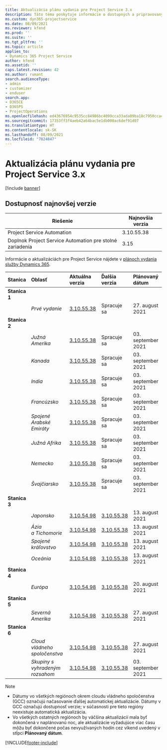 ```yaml
---
title: Aktualizácia plánu vydania pre Project Service 3.x
description: Táto téma poskytuje informácie o dostupných a pripravovaných vydaniach aplikácie Dynamics 365 Project Service Automation.
ms.custom: dyn365-projectservice
ms.date: 08/09/2021
ms.reviewer: kfend
ms.prod: ''
ms.suite: ''
ms.tgt_pltfrm: ''
ms.topic: article
applies_to:
- Dynamics 365 Project Service
author: kfend
ms.assetid: ''
caps.latest.revision: 42
ms.author: rumant
search.audienceType:
- admin
- customizer
- enduser
search.app:
- D365CE
- D365PS
- ProjectOperations
ms.openlocfilehash: ed43676954c9535cc84986bc4099cca33ada09ba18c7950ccacb0dec575d0636
ms.sourcegitcommit: 17353ff3f4aeb42a64bac5e1db000ac6def91d07
ms.translationtype: HT
ms.contentlocale: sk-SK
ms.lasthandoff: 08/09/2021
ms.locfileid: "7024847"
---
```

# <a name="update-release-schedule-for-project-service-3x"></a>Aktualizácia plánu vydania pre Project Service 3.x

[!include [banner](../includes/psa-now-project-operations.md)]

## <a name="latest-version-availability"></a>Dostupnosť najnovšej verzie

| Riešenie  | Najnovšia verzia |
|-------|----|
| Project Service Automation    | 3.10.55.38 |
| Doplnok Project Service Automation pre stolné zariadenia                | 3.15          |

Informácie o aktualizáciách pre Project Service nájdete v [plánoch vydania služby Dynamics 365](/dynamics365/release-plans/). 

| Stanica  | Oblasť | Aktuálna verzia | Ďalšia verzia |  Plánovaný dátum
| :---   | :---   | :---   | :---   |:---   |         
|<strong>Stanica 1</strong> | |  |  | |
| | <i>Prvé vydanie</i> | [3.10.55.38](whats-new-ur-34.md) | Spracuje sa | 27. august 2021
|<strong>Stanica 2</strong> | |  |  | |
| | <i>Južná Amerika</i> | [3.10.55.38](whats-new-ur-34.md) | Spracuje sa | 03. september 2021
| | <i>Kanada</i> | [3.10.55.38](whats-new-ur-34.md) | Spracuje sa | 03. september 2021
| | <i>India</i> | [3.10.55.38](whats-new-ur-34.md) | Spracuje sa | 03. september 2021
| | <i>Francúzsko</i> | [3.10.55.38](whats-new-ur-34.md) | Spracuje sa | 03. september 2021
| | <i>Spojené Arabské Emiráty</i> | [3.10.55.38](whats-new-ur-34.md) | Spracuje sa | 03. september 2021
| | <i>Južná Afrika</i> | [3.10.55.38](whats-new-ur-34.md) | Spracuje sa | 03. september 2021
| | <i>Nemecko</i> | [3.10.55.38](whats-new-ur-34.md) | Spracuje sa | 03. september 2021
| | <i>Švajčiarsko</i> | [3.10.55.38](whats-new-ur-34.md) | Spracuje sa | 03. september 2021
|<strong>Stanica 3</strong> | |  |  | |
| | <i>Japonsko</i> | [3.10.54.98](whats-new-ur-33.md) | [3.10.55.38](whats-new-ur-34.md) | 13. august 2021
| | <i>Ázia a Tichomorie</i> | [3.10.54.98](whats-new-ur-33.md) | [3.10.55.38](whats-new-ur-34.md) | 13. august 2021
| | <i>Spojené kráľovstvo</i> | [3.10.54.98](whats-new-ur-33.md) | [3.10.55.38](whats-new-ur-34.md) | 13. august 2021
| | <i>Oceánia</i> | [3.10.54.98](whats-new-ur-33.md) | [3.10.55.38](whats-new-ur-34.md) | 13. august 2021
|<strong>Stanica 4</strong> | |  |  | |
| | <i>Európa</i> | [3.10.54.98](whats-new-ur-33.md) | [3.10.55.38](whats-new-ur-34.md) | 20. august 2021
|<strong>Stanica 5</strong> | |  |  | |
| | <i>Severná Amerika</i> | [3.10.54.98](whats-new-ur-33.md) | [3.10.55.38](whats-new-ur-34.md) | 27. august 2021
|<strong>Stanica 6</strong> | |  |  | |
| | <i>Cloud vládneho spoločenstva</i> | [3.10.54.98](whats-new-ur-33.md) | [3.10.55.38](whats-new-ur-34.md) | 27. august 2021
| | <i>Skupiny s vyhradeným rozsahom</i> | [3.10.54.98](whats-new-ur-33.md) | [3.10.55.38](whats-new-ur-34.md) | 03. september 2021

>[!Note]
> - Dátumy vo všetkých regiónoch okrem cloudu vládneho spoločenstva (GCC) označujú načasovanie ďalšej automatickej aktualizácie. Dátumy v GCC označujú dostupnosť verzie; v súčasnosti pre tieto regióny neexistuje automatická aktualizácia.
> - Vo všetkých ostatných regiónoch by väčšina aktualizácií mala byť dokončená v naplánovanú noc, ale aktualizácie vyžadujúce viac času môžu byť dokončené počas nevyužívaných hodín cez víkend uvedený v stĺpci **Plánovaný dátum**.


[!INCLUDE[footer-include](../includes/footer-banner.md)]
